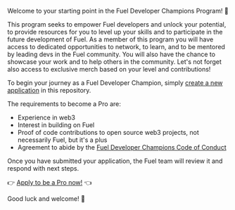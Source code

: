 Welcome to your starting point in the Fuel Developer Champions Program! 🙌

This program seeks to empower Fuel developers and unlock your potential, to provide resources for you to level up your skills and to participate in the future development of Fuel. As a member of this program you will have access to dedicated opportunities to network, to learn, and to be mentored by leading devs in the Fuel community. You will also have the chance to showcase your work and to help others in the community. Let's not forget also access to exclusive merch based on your level and contributions!

To begin your journey as a Fuel Developer Champion, simply [create a new application](https://github.com/fuel-champions/pro-applications/issues/new/choose) in this repository.

The requirements to become a Pro are:

* Experience in web3
* Interest in building on Fuel
* Proof of code contributions to open source web3 projects, not necessarily Fuel, but it's a plus
* Agreement to abide by the [Fuel Developer Champions Code of Conduct](https://github.com/fuel-champions/code-of-conduct)

Once you have submitted your application, the Fuel team will review it and respond with next steps.

👉 [Apply to be a Pro now!](https://github.com/fuel-champions/pro-applications/issues/new/choose) 👈

Good luck and welcome! 🎉
